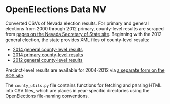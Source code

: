 OpenElections Data NV
=====================

Converted CSVs of Nevada election results. For primary and general elections from 2000 through 2012 primary, county-level results are scraped from [pages on the Nevada Secretary of State site](http://nvsos.gov/index.aspx?page=93). Beginning with the 2012 general election, the state provides XML files of county-level results:

* [2014 general county-level results](http://www.silverstateelection.com/_xml/USandNV.xml)
* [2014 primary county-level results](http://www.nvsos.gov/silverstate2014pri/_xml/USandNV.xml)
* [2012 general county-level results](http://www.nvsos.gov/silverstate2012gen/_xml/USandNV.xml)

Precinct-level results are available for 2004-2012 via [a separate form on the SOS site](http://www.nvsos.gov/electionresults/PrecinctReport.aspx).

The `county_utils.py` file contains functions for fetching and parsing HTML into CSV files, which are places in year-specific directories using the OpenElections file-naming conventions.
